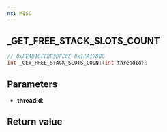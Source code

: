 ```yaml
---
ns: MISC
---
```

## _GET_FREE_STACK_SLOTS_COUNT

```c
// 0xFEAD16FC8F9DFC0F 0x11A178B8
int _GET_FREE_STACK_SLOTS_COUNT(int threadId);
```


## Parameters
* **threadId**: 

## Return value
